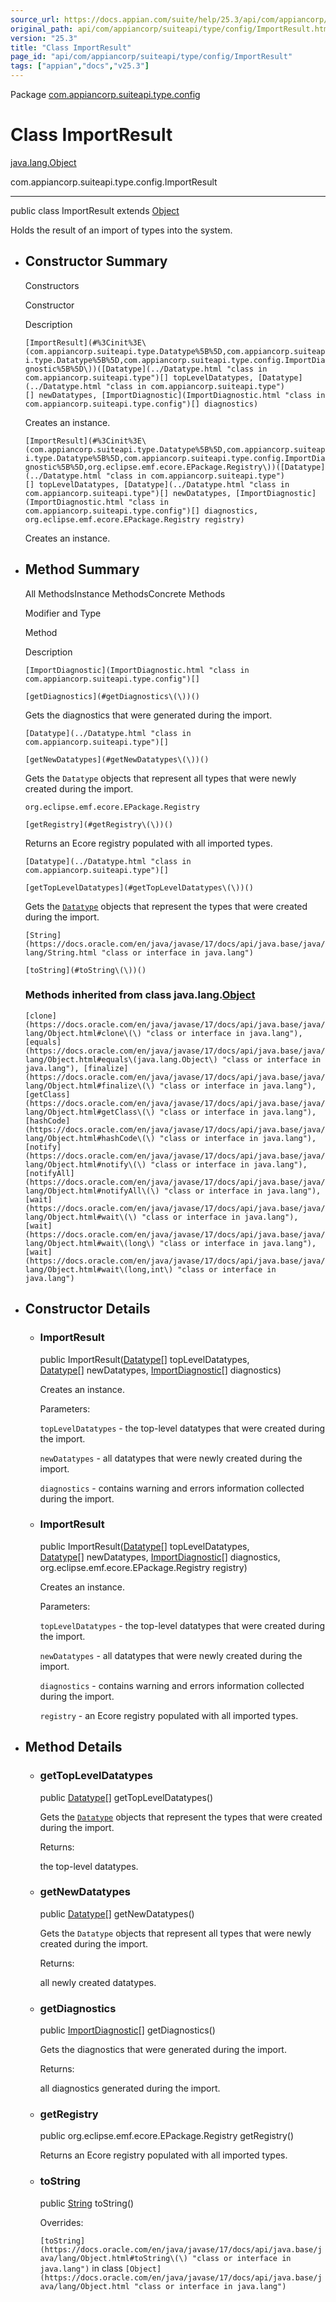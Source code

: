 ```yaml
---
source_url: https://docs.appian.com/suite/help/25.3/api/com/appiancorp/suiteapi/type/config/ImportResult.html
original_path: api/com/appiancorp/suiteapi/type/config/ImportResult.html
version: "25.3"
title: "Class ImportResult"
page_id: "api/com/appiancorp/suiteapi/type/config/ImportResult"
tags: ["appian","docs","v25.3"]
---
```



Package [com.appiancorp.suiteapi.type.config](package-summary.html)

# Class ImportResult

[java.lang.Object](https://docs.oracle.com/en/java/javase/17/docs/api/java.base/java/lang/Object.html "class or interface in java.lang")

com.appiancorp.suiteapi.type.config.ImportResult

* * *

public class ImportResult extends [Object](https://docs.oracle.com/en/java/javase/17/docs/api/java.base/java/lang/Object.html "class or interface in java.lang")

Holds the result of an import of types into the system.

-   ## Constructor Summary

    Constructors

    Constructor

    Description

    `[ImportResult](#%3Cinit%3E\(com.appiancorp.suiteapi.type.Datatype%5B%5D,com.appiancorp.suiteapi.type.Datatype%5B%5D,com.appiancorp.suiteapi.type.config.ImportDiagnostic%5B%5D\))([Datatype](../Datatype.html "class in com.appiancorp.suiteapi.type")[] topLevelDatatypes, [Datatype](../Datatype.html "class in com.appiancorp.suiteapi.type")[] newDatatypes, [ImportDiagnostic](ImportDiagnostic.html "class in com.appiancorp.suiteapi.type.config")[] diagnostics)`

    Creates an instance.

    `[ImportResult](#%3Cinit%3E\(com.appiancorp.suiteapi.type.Datatype%5B%5D,com.appiancorp.suiteapi.type.Datatype%5B%5D,com.appiancorp.suiteapi.type.config.ImportDiagnostic%5B%5D,org.eclipse.emf.ecore.EPackage.Registry\))([Datatype](../Datatype.html "class in com.appiancorp.suiteapi.type")[] topLevelDatatypes, [Datatype](../Datatype.html "class in com.appiancorp.suiteapi.type")[] newDatatypes, [ImportDiagnostic](ImportDiagnostic.html "class in com.appiancorp.suiteapi.type.config")[] diagnostics, org.eclipse.emf.ecore.EPackage.Registry registry)`

    Creates an instance.

-   ## Method Summary

    All MethodsInstance MethodsConcrete Methods

    Modifier and Type

    Method

    Description

    `[ImportDiagnostic](ImportDiagnostic.html "class in com.appiancorp.suiteapi.type.config")[]`

    `[getDiagnostics](#getDiagnostics\(\))()`

    Gets the diagnostics that were generated during the import.

    `[Datatype](../Datatype.html "class in com.appiancorp.suiteapi.type")[]`

    `[getNewDatatypes](#getNewDatatypes\(\))()`

    Gets the `Datatype` objects that represent all types that were newly created during the import.

    `org.eclipse.emf.ecore.EPackage.Registry`

    `[getRegistry](#getRegistry\(\))()`

    Returns an Ecore registry populated with all imported types.

    `[Datatype](../Datatype.html "class in com.appiancorp.suiteapi.type")[]`

    `[getTopLevelDatatypes](#getTopLevelDatatypes\(\))()`

    Gets the [`Datatype`](../Datatype.html "class in com.appiancorp.suiteapi.type") objects that represent the types that were created during the import.

    `[String](https://docs.oracle.com/en/java/javase/17/docs/api/java.base/java/lang/String.html "class or interface in java.lang")`

    `[toString](#toString\(\))()`

    ### Methods inherited from class java.lang.[Object](https://docs.oracle.com/en/java/javase/17/docs/api/java.base/java/lang/Object.html "class or interface in java.lang")

    `[clone](https://docs.oracle.com/en/java/javase/17/docs/api/java.base/java/lang/Object.html#clone\(\) "class or interface in java.lang"), [equals](https://docs.oracle.com/en/java/javase/17/docs/api/java.base/java/lang/Object.html#equals\(java.lang.Object\) "class or interface in java.lang"), [finalize](https://docs.oracle.com/en/java/javase/17/docs/api/java.base/java/lang/Object.html#finalize\(\) "class or interface in java.lang"), [getClass](https://docs.oracle.com/en/java/javase/17/docs/api/java.base/java/lang/Object.html#getClass\(\) "class or interface in java.lang"), [hashCode](https://docs.oracle.com/en/java/javase/17/docs/api/java.base/java/lang/Object.html#hashCode\(\) "class or interface in java.lang"), [notify](https://docs.oracle.com/en/java/javase/17/docs/api/java.base/java/lang/Object.html#notify\(\) "class or interface in java.lang"), [notifyAll](https://docs.oracle.com/en/java/javase/17/docs/api/java.base/java/lang/Object.html#notifyAll\(\) "class or interface in java.lang"), [wait](https://docs.oracle.com/en/java/javase/17/docs/api/java.base/java/lang/Object.html#wait\(\) "class or interface in java.lang"), [wait](https://docs.oracle.com/en/java/javase/17/docs/api/java.base/java/lang/Object.html#wait\(long\) "class or interface in java.lang"), [wait](https://docs.oracle.com/en/java/javase/17/docs/api/java.base/java/lang/Object.html#wait\(long,int\) "class or interface in java.lang")`

-   ## Constructor Details

    -   ### ImportResult

        public ImportResult([Datatype](../Datatype.html "class in com.appiancorp.suiteapi.type")\[\] topLevelDatatypes, [Datatype](../Datatype.html "class in com.appiancorp.suiteapi.type")\[\] newDatatypes, [ImportDiagnostic](ImportDiagnostic.html "class in com.appiancorp.suiteapi.type.config")\[\] diagnostics)

        Creates an instance.

        Parameters:

        `topLevelDatatypes` - the top-level datatypes that were created during the import.

        `newDatatypes` - all datatypes that were newly created during the import.

        `diagnostics` - contains warning and errors information collected during the import.

    -   ### ImportResult

        public ImportResult([Datatype](../Datatype.html "class in com.appiancorp.suiteapi.type")\[\] topLevelDatatypes, [Datatype](../Datatype.html "class in com.appiancorp.suiteapi.type")\[\] newDatatypes, [ImportDiagnostic](ImportDiagnostic.html "class in com.appiancorp.suiteapi.type.config")\[\] diagnostics, org.eclipse.emf.ecore.EPackage.Registry registry)

        Creates an instance.

        Parameters:

        `topLevelDatatypes` - the top-level datatypes that were created during the import.

        `newDatatypes` - all datatypes that were newly created during the import.

        `diagnostics` - contains warning and errors information collected during the import.

        `registry` - an Ecore registry populated with all imported types.

-   ## Method Details

    -   ### getTopLevelDatatypes

        public [Datatype](../Datatype.html "class in com.appiancorp.suiteapi.type")\[\] getTopLevelDatatypes()

        Gets the [`Datatype`](../Datatype.html "class in com.appiancorp.suiteapi.type") objects that represent the types that were created during the import.

        Returns:

        the top-level datatypes.

    -   ### getNewDatatypes

        public [Datatype](../Datatype.html "class in com.appiancorp.suiteapi.type")\[\] getNewDatatypes()

        Gets the `Datatype` objects that represent all types that were newly created during the import.

        Returns:

        all newly created datatypes.

    -   ### getDiagnostics

        public [ImportDiagnostic](ImportDiagnostic.html "class in com.appiancorp.suiteapi.type.config")\[\] getDiagnostics()

        Gets the diagnostics that were generated during the import.

        Returns:

        all diagnostics generated during the import.

    -   ### getRegistry

        public org.eclipse.emf.ecore.EPackage.Registry getRegistry()

        Returns an Ecore registry populated with all imported types.

    -   ### toString

        public [String](https://docs.oracle.com/en/java/javase/17/docs/api/java.base/java/lang/String.html "class or interface in java.lang") toString()

        Overrides:

        `[toString](https://docs.oracle.com/en/java/javase/17/docs/api/java.base/java/lang/Object.html#toString\(\) "class or interface in java.lang")` in class `[Object](https://docs.oracle.com/en/java/javase/17/docs/api/java.base/java/lang/Object.html "class or interface in java.lang")`